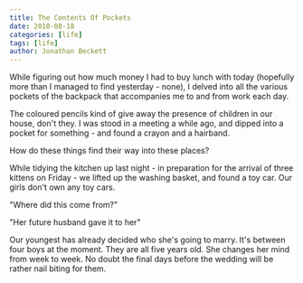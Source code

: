 ```yaml
---
title: The Contents Of Pockets
date: 2010-08-18
categories: [life]
tags: [life]
author: Jonathan Beckett
---
```


While figuring out how much money I had to buy lunch with today (hopefully more than I managed to find yesterday - none), I delved into all the various pockets of the backpack that accompanies me to and from work each day.

The coloured pencils kind of give away the presence of children in our house, don't they. I was stood in a meeting a while ago, and dipped into a pocket for something - and found a crayon and a hairband.

How do these things find their way into these places?

While tidying the kitchen up last night - in preparation for the arrival of three kittens on Friday - we lifted up the washing basket, and found a toy car. Our girls don't own any toy cars.

"Where did this come from?"

"Her future husband gave it to her"

Our youngest has already decided who she's going to marry. It's between four boys at the moment. They are all five years old. She changes her mind from week to week. No doubt the final days before the wedding will be rather nail biting for them.